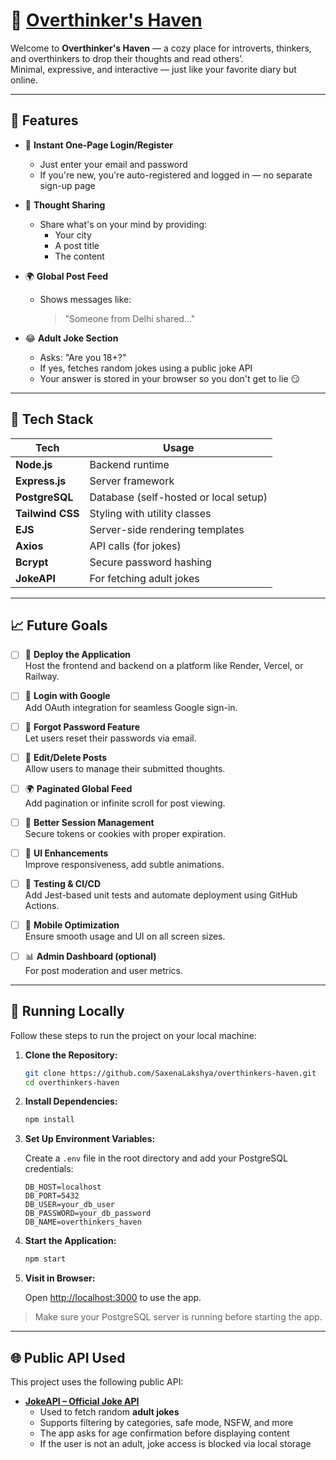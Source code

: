 # 🧠 <a href="https://overthinkers-haven.onrender.com/" tagret="_blank">Overthinker's Haven</a>

Welcome to **Overthinker's Haven** — a cozy place for introverts, thinkers, and overthinkers to drop their thoughts and read others’.  
Minimal, expressive, and interactive — just like your favorite diary but online.

---

## 🚀 Features

- 🔐 **Instant One-Page Login/Register**
  - Just enter your email and password
  - If you're new, you're auto-registered and logged in — no separate sign-up page

- 📝 **Thought Sharing**
  - Share what's on your mind by providing:
    - Your city
    - A post title
    - The content

- 🌍 **Global Post Feed**
  - Shows messages like:
    > "Someone from Delhi shared..."

- 😂 **Adult Joke Section**
  - Asks: "Are you 18+?"
  - If yes, fetches random jokes using a public joke API
  - Your answer is stored in your browser so you don't get to lie 😏

---

## 🧰 Tech Stack

| Tech           | Usage                                 |
|----------------|---------------------------------------|
| **Node.js**    | Backend runtime                       |
| **Express.js** | Server framework                      |
| **PostgreSQL** | Database (self-hosted or local setup) |
| **Tailwind CSS** | Styling with utility classes         |
| **EJS**        | Server-side rendering templates       |
| **Axios**      | API calls (for jokes)                 |
| **Bcrypt**     | Secure password hashing               |
| **JokeAPI**    | For fetching adult jokes              |

---

## 📈 Future Goals

- [ ] 🚀 **Deploy the Application**  
  Host the frontend and backend on a platform like Render, Vercel, or Railway.

- [ ] 🔐 **Login with Google**  
  Add OAuth integration for seamless Google sign-in.

- [ ] 🔁 **Forgot Password Feature**  
  Let users reset their passwords via email.

- [ ] 📝 **Edit/Delete Posts**  
  Allow users to manage their submitted thoughts.

- [ ] 🌍 **Paginated Global Feed**  
  Add pagination or infinite scroll for post viewing.

- [ ] 💾 **Better Session Management**  
  Secure tokens or cookies with proper expiration.

- [ ] 🎨 **UI Enhancements**  
  Improve responsiveness, add subtle animations.

- [ ] 🧪 **Testing & CI/CD**  
  Add Jest-based unit tests and automate deployment using GitHub Actions.

- [ ] 📱 **Mobile Optimization**  
  Ensure smooth usage and UI on all screen sizes.

- [ ] 📊 **Admin Dashboard (optional)**  
  For post moderation and user metrics.
---

## 🧪 Running Locally

Follow these steps to run the project on your local machine:

1. **Clone the Repository:**

    ```bash
    git clone https://github.com/SaxenaLakshya/overthinkers-haven.git
    cd overthinkers-haven
    ```

2. **Install Dependencies:**

    ```bash
    npm install
    ```

3. **Set Up Environment Variables:**

    Create a `.env` file in the root directory and add your PostgreSQL credentials:

    ```env
    DB_HOST=localhost
    DB_PORT=5432
    DB_USER=your_db_user
    DB_PASSWORD=your_db_password
    DB_NAME=overthinkers_haven
    ```

4. **Start the Application:**

    ```bash
    npm start
    ```

5. **Visit in Browser:**

    Open [http://localhost:3000](http://localhost:3000) to use the app.

> Make sure your PostgreSQL server is running before starting the app.
---

## 🌐 Public API Used

This project uses the following public API:

- **[JokeAPI – Official Joke API](https://jokeapi.dev/)**
  - Used to fetch random **adult jokes**
  - Supports filtering by categories, safe mode, NSFW, and more
  - The app asks for age confirmation before displaying content
  - If the user is not an adult, joke access is blocked via local storage
